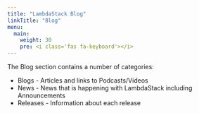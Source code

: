 ```yaml
---
title: "LambdaStack Blog"
linkTitle: "Blog"
menu:
  main:
    weight: 30
    pre: <i class='fas fa-keyboard'></i>
---
```


The Blog section contains a number of categories:

* Blogs - Articles and links to Podcasts/Videos
* News - News that is happening with LambdaStack including Announcements
* Releases - Information about each release

